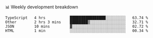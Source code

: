 📊 Weekly development breakdown
<!--START_SECTION:waka-->
```text
TypeScript   4 hrs           ████████████████░░░░░░░░░   63.74 % 
Other        2 hrs 3 mins    ████████▒░░░░░░░░░░░░░░░░   32.71 % 
JSON         10 mins         ▓░░░░░░░░░░░░░░░░░░░░░░░░   02.72 % 
HTML         1 min           ░░░░░░░░░░░░░░░░░░░░░░░░░   00.34 % 
```
<!--END_SECTION:waka-->
